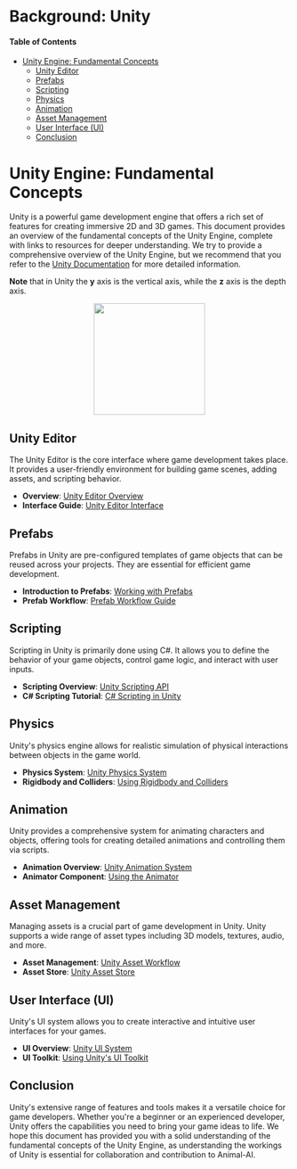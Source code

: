 # Background: Unity

#### Table of Contents
- [Unity Engine: Fundamental Concepts](#Unity-Engine:-Fundamental-Concepts)
  - [Unity Editor](#Unity-Editor)
  - [Prefabs](#Prefabs)
  - [Scripting](#Scripting)
  - [Physics](#Physics)
  - [Animation](#Animation)
  - [Asset Management](#Asset-Management)
  - [User Interface (UI)](#User-Interface-(UI))
  - [Conclusion](#Conclusion)


# Unity Engine: Fundamental Concepts

Unity is a powerful game development engine that offers a rich set of features for creating immersive 2D and 3D games. This document provides an overview of the fundamental concepts of the Unity Engine, complete with links to resources for deeper understanding. We try to provide a comprehensive overview of the Unity Engine, but we recommend that you refer to the [Unity Documentation](https://docs.unity3d.com/Manual/index.html) for more detailed information. 

**Note** that in Unity the **y** axis is the vertical axis, while the **z** axis is the depth axis.

<p align="center">
  <img height="200" src="C:\Users\ia424\Desktop\animal-ai\docs\media\prefabs\Referential.png">
</p>


## Unity Editor

The Unity Editor is the core interface where game development takes place. It provides a user-friendly environment for building game scenes, adding assets, and scripting behavior.

- **Overview**: [Unity Editor Overview](https://docs.unity3d.com/Manual/UsingTheEditor.html)
- **Interface Guide**: [Unity Editor Interface](https://learn.unity.com/tutorial/unity-editor-interface-overview)

## Prefabs

Prefabs in Unity are pre-configured templates of game objects that can be reused across your projects. They are essential for efficient game development.

- **Introduction to Prefabs**: [Working with Prefabs](https://docs.unity3d.com/Manual/Prefabs.html)
- **Prefab Workflow**: [Prefab Workflow Guide](https://learn.unity.com/tutorial/introduction-to-prefabs)

## Scripting

Scripting in Unity is primarily done using C#. It allows you to define the behavior of your game objects, control game logic, and interact with user inputs.

- **Scripting Overview**: [Unity Scripting API](https://docs.unity3d.com/ScriptReference/)
- **C# Scripting Tutorial**: [C# Scripting in Unity](https://learn.unity.com/tutorial/introduction-to-scripting)

## Physics

Unity's physics engine allows for realistic simulation of physical interactions between objects in the game world.

- **Physics System**: [Unity Physics System](https://docs.unity3d.com/Manual/PhysicsSection.html)
- **Rigidbody and Colliders**: [Using Rigidbody and Colliders](https://learn.unity.com/tutorial/physics-rigidbodies-and-colliders)

## Animation

Unity provides a comprehensive system for animating characters and objects, offering tools for creating detailed animations and controlling them via scripts.

- **Animation Overview**: [Unity Animation System](https://docs.unity3d.com/Manual/AnimationOverview.html)
- **Animator Component**: [Using the Animator](https://learn.unity.com/tutorial/animator-component)

## Asset Management

Managing assets is a crucial part of game development in Unity. Unity supports a wide range of asset types including 3D models, textures, audio, and more.

- **Asset Management**: [Unity Asset Workflow](https://docs.unity3d.com/Manual/AssetWorkflow.html)
- **Asset Store**: [Unity Asset Store](https://assetstore.unity.com/)

## User Interface (UI)

Unity's UI system allows you to create interactive and intuitive user interfaces for your games.

- **UI Overview**: [Unity UI System](https://docs.unity3d.com/Manual/UISystem.html)
- **UI Toolkit**: [Using Unity's UI Toolkit](https://learn.unity.com/tutorial/introduction-to-the-new-ui-system)

## Conclusion

Unity's extensive range of features and tools makes it a versatile choice for game developers. Whether you're a beginner or an experienced developer, Unity offers the capabilities you need to bring your game ideas to life. We hope this document has provided you with a solid understanding of the fundamental concepts of the Unity Engine, as understanding the workings of Unity is essential for collaboration and contribution to Animal-AI. 
